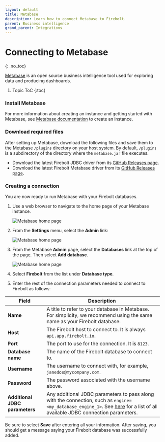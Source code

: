 ```yaml
---
layout: default
title: Metabase
description: Learn how to connect Metabase to Firebolt.
parent: Business intelligence
grand_parent: Integrations
---
```


# Connecting to Metabase
{: .no_toc}

[Metabase](https://www.metabase.com/) is an open source business intelligence tool used for exploring data and producing dashboards.

1. Topic ToC
{:toc}

### Install Metabase

For more information about creating an instance and getting started with Metabase, see [Metabase documentation](https://www.metabase.com/docs/latest/operations-guide/running-the-metabase-jar-file.html) to create an instance.

### Download required files

After setting up Metabase, download the following files and save them to the Metabase `/plugins` directory on your host system. By default, `/plugins` is a subdirectory of the directory where the `metabase.jar` file executes.

* Download the latest Firebolt JDBC driver from its [GitHub Releases page](https://github.com/firebolt-db/jdbc/releases).
* Download the latest Firebolt Metabase driver from its [GitHub Releases page](https://github.com/firebolt-db/metabase-firebolt-driver/releases).

### Creating a connection

You are now ready to run Metabase with your Firebolt databases.

1. Use a web browser to navigate to the home page of your Metabase instance.

    ![Metabase home page](../../assets/images/Metabase_home.png)

2. From the **Settings** menu, select the **Admin** link:

    ![Metabase home page](../../assets/images/Metabase_admin_menu.png)

3. From the Metabase **Admin** page, select the **Databases** link at the top of the page. Then select **Add database**.  

    ![Metabase home page](../../assets/images/Metabase_admin_menu2.png)

4. Select **Firebolt** from the list under **Database type**.

5. Enter the rest of the connection parameters needed to connect to Firebolt as follows:

| Field                          | Description                                                                  | 
| ------------------------------ | ---------------------------------------------------------------------------- |
| **Name**                       | A title to refer to your database in Metabase. For simplicity, we recommend using the same name as your Firebolt database. | 
| **Host**                       | The Firebolt host to connect to. It is always `api.app.firebolt.io`.         |              
| **Port**                       | The port to use for the connection. It is `8123`.                            |              
| **Database name**              | The name of the Firebolt database to connect to.                             |              
| **Username**                   | The username to connect with, for example, `janedoe@mycompany.com`. | 
| **Password**                   | The password associated with the username above.                             | 
| **Additional JDBC parameters** | Any additional JDBC parameters to pass along with the connection, such as `engine=<my_database_engine_1>`. See [here](https://docs.firebolt.io/developing-with-firebolt/connecting-with-jdbc.html#available-connection-parameters) for a list of all available JDBC connection parameters. | 

Be sure to select **Save** after entering all your information. After saving, you should get a message saying your Firebolt database was successfully added.
